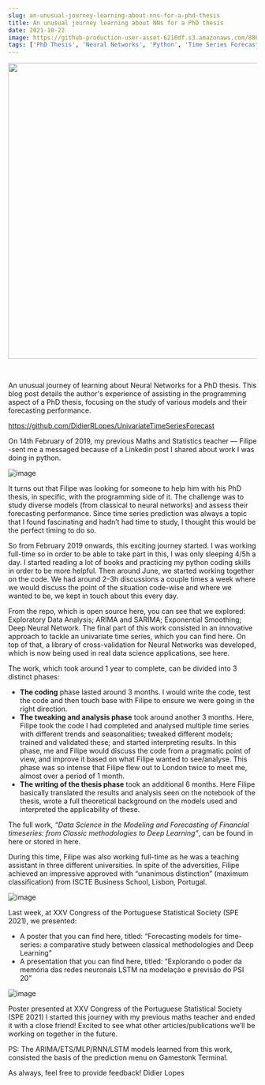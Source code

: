 ```yaml
---
slug: an-unusual-journey-learning-about-nns-for-a-phd-thesis
title: An unusual journey learning about NNs for a PhD thesis
date: 2021-10-22
image: https://github-production-user-asset-6210df.s3.amazonaws.com/88618738/280497057-46ba8ff7-2f83-4fc4-8fed-350fc18246da.png
tags: ['PhD Thesis', 'Neural Networks', 'Python', 'Time Series Forecasting']
---
```


<p align="center">
    <img width="600" src="https://github-production-user-asset-6210df.s3.amazonaws.com/88618738/280497057-46ba8ff7-2f83-4fc4-8fed-350fc18246da.png"/>
</p>

<br />

An unusual journey of learning about Neural Networks for a PhD thesis. This blog post details the author's experience of assisting in the programming aspect of a PhD thesis, focusing on the study of various models and their forecasting performance.

<!-- truncate -->

<div style={{borderTop: '1px solid #21af90', margin: '1.5em 0'}} />

https://github.com/DidierRLopes/UnivariateTimeSeriesForecast

On 14th February of 2019, my previous Maths and Statistics teacher — Filipe -sent me a messaged because of a Linkedin post I shared about work I was doing in python.

![image](https://github.com/Meg1211/my-website/assets/88618738/46ba8ff7-2f83-4fc4-8fed-350fc18246da)

It turns out that Filipe was looking for someone to help him with his PhD thesis, in specific, with the programming side of it. The challenge was to study diverse models (from classical to neural networks) and assess their forecasting performance. Since time series prediction was always a topic that I found fascinating and hadn’t had time to study, I thought this would be the perfect timing to do so.

So from February 2019 onwards, this exciting journey started. I was working full-time so in order to be able to take part in this, I was only sleeping 4/5h a day. I started reading a lot of books and practicing my python coding skills in order to be more helpful. Then around June, we started working together on the code. We had around 2–3h discussions a couple times a week where we would discuss the point of the situation code-wise and where we wanted to be, we kept in touch about this every day.

From the repo, which is open source here, you can see that we explored: Exploratory Data Analysis; ARIMA and SARIMA; Exponential Smoothing; Deep Neural Network. The final part of this work consisted in an innovative approach to tackle an univariate time series, which you can find here. On top of that, a library of cross-validation for Neural Networks was developed, which is now being used in real data science applications, see here.

The work, which took around 1 year to complete, can be divided into 3 distinct phases:

- **The coding** phase lasted around 3 months. I would write the code, test the code and then touch base with Filipe to ensure we were going in the right direction.
- **The tweaking and analysis phase** took around another 3 months. Here, Filipe took the code I had completed and analysed multiple time series with different trends and seasonalities; tweaked different models; trained and validated these; and started interpreting results. In this phase, me and Filipe would discuss the code from a pragmatic point of view, and improve it based on what Filipe wanted to see/analyse. This phase was so intense that Filipe flew out to London twice to meet me, almost over a period of 1 month.
- **The writing of the thesis phase** took an additional 6 months. Here Filipe basically translated the results and analysis seen on the notebook of the thesis, wrote a full theoretical background on the models used and interpreted the applicability of these.

The full work, _“Data Science in the Modeling and Forecasting of Financial timeseries: from Classic methodologies to Deep Learning”_, can be found in here or stored in here.

During this time, Filipe was also working full-time as he was a teaching assistant in three different universities. In spite of the adversities, Filipe achieved an impressive approved with “unanimous distinction” (maximum classification) from ISCTE Business School, Lisbon, Portugal.

![image](https://github.com/Meg1211/my-website/assets/88618738/9222b0c5-4620-4eb1-88d3-a68a2eb71e1b)

Last week, at XXV Congress of the Portuguese Statistical Society (SPE 2021), we presented:

- A poster that you can find here, titled: “Forecasting models for time-series: a comparative study between classical methodologies and Deep Learning”
- A presentation that you can find here, titled: “Explorando o poder da memória das redes neuronais LSTM na modelação e previsão do PSI 20”

![image](https://github.com/Meg1211/my-website/assets/88618738/c5921349-99d1-46bf-878f-0ecfaedf2b1e)

Poster presented at XXV Congress of the Portuguese Statistical Society (SPE 2021)
I started this journey with my previous maths teacher and ended it with a close friend! Excited to see what other articles/publications we’ll be working on together in the future.

PS: The ARIMA/ETS/MLP/RNN/LSTM models learned from this work, consisted the basis of the prediction menu on Gamestonk Terminal.

As always, feel free to provide feedback!
Didier Lopes
